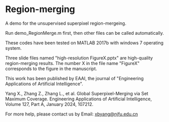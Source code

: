 # Region-merging

A demo for the unsupervised superpixel region-mergeing.

Run demo_RegionMerge.m first, then other files can be called automatically.

These codes have been tested on MATLAB 2017b with windows 7 operating system.

Three slide files named "high-resolution FigureX.pptx" are high-quality region-merging results. The number X in the file name "FigureX" corresponds to the figure in the manuscript.

This work has been published by EAAI, the journal of "Engineering Applications of Artificial Intelligence". 

Yang X., Zhang Z., Zhang L., et al. Global Superpixel-Merging via Set Maximum Coverage. Engineering Applications of Artificial Intelligence, Volume 127, Part A, January 2024, 107212.

For more help, please contact us by Email: xbyang@njfu.edu.cn
